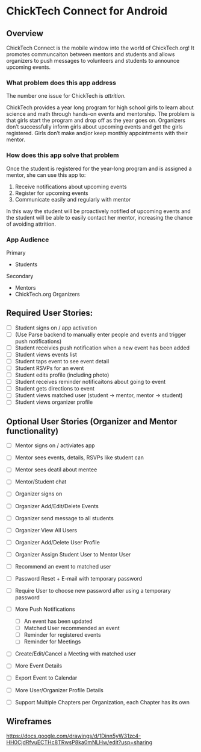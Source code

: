 # ChickTech Connect for Android


## Overview

ChickTech Connect is the mobile window into the world of ChickTech.org! It promotes communcaiton between mentors and students and allows organizers to push messages to volunteers and students to announce upcoming events.

### What problem does this app address

The number one issue for ChickTech is *attrition*.

ChickTech provides a year long program for high school girls to learn about science and math through hands-on events and mentorship. The problem is that girls start the program and drop off as the year goes on. Organizers don’t successfully inform girls about upcoming events and get the girls registered. Girls don’t make and/or keep monthly appointments with their mentor.

### How does this app solve that problem

Once the student is registered for the year-long program and is assigned a mentor, she can use this app to:

1. Receive notifications about upcoming events
2. Register for upcoming events
3. Communicate easily and regularly with mentor

In this way the student will be proactively notified of upcoming events and the student will be able to easily contact her mentor, increasing the chance of avoiding attrition.


### App Audience

Primary
* Students

Secondary
* Mentors
* ChickTech.org Organizers

## Required User Stories:
- [ ] Student signs on / app activation
- [ ] (Use Parse backend to manually enter people and events and trigger push notifications)
- [ ] Student receivies push notification when a new event has been added
- [ ] Student views events list
- [ ] Student taps event to see event detail
- [ ] Student RSVPs for an event
- [ ] Student edits profile (including photo)
- [ ] Student receives reminder notificaitons about going to event
- [ ] Student gets directions to event
- [ ] Student views matched user (student -> mentor, mentor -> student)
- [ ] Student views organizer profile

## Optional User Stories (Organizer and Mentor functionality)

- [ ] Mentor signs on / activiates app
- [ ] Mentor sees events, details, RSVPs like student can
- [ ] Mentor sees deatil about mentee
- [ ] Mentor/Student chat
- [ ] Organizer signs on
- [ ] Organizer Add/Edit/Delete Events
- [ ] Organizer send message to all students
- [ ] Organizer View All Users
- [ ] Organizer Add/Delete User Profile
- [ ] Organizer Assign Student User to Mentor User
- [ ] Recommend an event to matched user
- [ ] Password Reset + E-mail with temporary password
- [ ] Require User to choose new password after using a temporary password
- [ ] More Push Notifications
  - [ ] An event has been updated
  - [ ] Matched User recommended an event
  - [ ] Reminder for registered events
  - [ ] Reminder for Meetings
- [ ] Create/Edit/Cancel a Meeting with matched user
- [ ] More Event Details
- [ ] Export Event to Calendar
- [ ] More User/Organizer Profile Details
- [ ] Support Multiple Chapters per Organization, each Chapter has its own


## Wireframes

https://docs.google.com/drawings/d/1Dinn5yW31zc4-HH0CjdRfvuECTHc8TRwsP8ka0mNLHw/edit?usp=sharing
